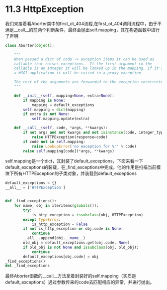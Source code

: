 # 11.3 HttpException

我们来接着看Aborter类中的first_ot_404流程,在first_ot_404调用流程中，由于不满足\_\_call__的前两个判断条件，最终会抛出self.mapping，其在构造函数中进行了声明
```python
class Aborter(object):

    """
    When passed a dict of code -> exception items it can be used as
    callable that raises exceptions.  If the first argument to the
    callable is an integer it will be looked up in the mapping, if it's
    a WSGI application it will be raised in a proxy exception.

    The rest of the arguments are forwarded to the exception constructor.
    """

    def __init__(self, mapping=None, extra=None):
        if mapping is None:
            mapping = default_exceptions
        self.mapping = dict(mapping)
        if extra is not None:
            self.mapping.update(extra)

    def __call__(self, code, *args, **kwargs):
        if not args and not kwargs and not isinstance(code, integer_types):
            raise HTTPException(response=code)
        if code not in self.mapping:
            raise LookupError('no exception for %r' % code)
        raise self.mapping[code](*args, **kwargs)
```
self.mapping是一个dict，其封装了default_exceptions，下面来看一下default_exceptions的装载，在_find_exceptions中完成。他的作用是扫描当前模块下所有HTTPException的子类对象，并装载到default_exceptions
```python
default_exceptions = {}
__all__ = ['HTTPException']


def _find_exceptions():
    for name, obj in iteritems(globals()):
        try:
            is_http_exception = issubclass(obj, HTTPException)
        except TypeError:
            is_http_exception = False
        if not is_http_exception or obj.code is None:
            continue
        __all__.append(obj.__name__)
        old_obj = default_exceptions.get(obj.code, None)
        if old_obj is not None and issubclass(obj, old_obj):
            continue
        default_exceptions[obj.code] = obj
_find_exceptions()
del _find_exceptions
```

最终Aborter函数的\_\_call__方法拿着封装好的self.mapping（实质是default_exceptions）通过参数传来的code去匹配相应的异常，并进行抛出。